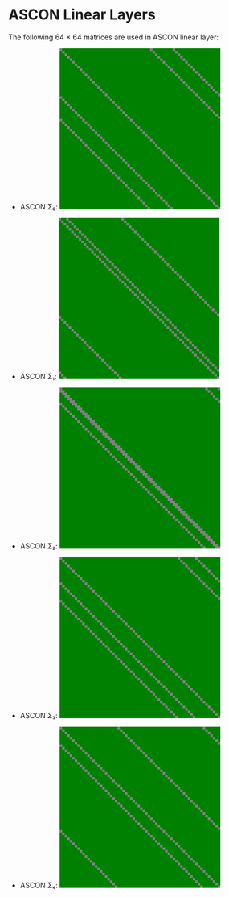 # ASCON Linear Layers
The following  64 × 64  matrices are used in ASCON linear layer:

* ASCON Σ₀: <img src="./ASCON.SIGMA_0.png" alt="Green: 0, Gray: 1" width="320"/>

* ASCON Σ₁: <img src="./ASCON.SIGMA_1.png" alt="Green: 0, Gray: 1" width="320"/>

* ASCON Σ₂: <img src="./ASCON.SIGMA_2.png" alt="Green: 0, Gray: 1" width="320"/>

* ASCON Σ₃: <img src="./ASCON.SIGMA_3.png" alt="Green: 0, Gray: 1" width="320"/>

* ASCON Σ₄: <img src="./ASCON.SIGMA_4.png" alt="Green: 0, Gray: 1" width="320"/>
